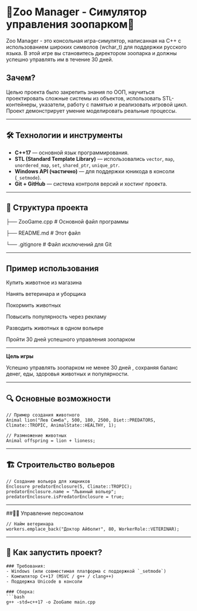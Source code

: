﻿# 🦁Zoo Manager - Симулятор управления зоопарком🐘
Zoo Manager - это консольная игра-симулятор, написанная на C++ с использованием широких символов (wchar_t) для поддержки русского языка. В этой игре вы становитесь директором зоопарка и должны успешно управлять им в течение 30 дней.

## Зачем?
Целью проекта было закрепить знания по ООП, научиться проектировать сложные системы из объектов, использовать STL-контейнеры, указатели, работу с памятью и реализовать игровой цикл. Проект демонстрирует умение моделировать реальные процессы.

---

## 🛠 Технологии и инструменты

- **C++17** — основной язык программирования.
- **STL (Standard Template Library)** — использовались `vector`, `map`, `unordered_map`, `set`, `shared_ptr`, `unique_ptr`.
- **Windows API (частично)** — для поддержки юникода в консоли (`_setmode`).
- **Git + GitHub** — система контроля версий и хостинг проекта.

---

## 📁 Структура проекта
├── ZooGame.cpp # Основной файл программы

├── README.md # Этот файл

└── .gitignore # Файл исключений для Git

---

## Пример использования

Купить животное из магазина

Нанять ветеринара и уборщика

Покормить животных

Повысить популярность через рекламу

Разводить животных в одном вольере

Пройти 30 дней успешного управления зоопарком

---

**Цель игры**

Успешно управлять зоопарком не менее 30 дней , сохраняя баланс денег, еды, здоровья животных и популярности.

---

## 🔍 Основные возможности

```
// Пример создания животного
Animal lion("Лев Симба", 500, 180, 2500, Diet::PREDATORS, Climate::TROPIC, AnimalState::HEALTHY, 1);

// Размножение животных
Animal offspring = lion + lioness;

```
---

## 🏗️ Строительство вольеров
```
// Создание вольера для хищников
Enclosure predatorEnclosure(5, Climate::TROPIC);
predatorEnclosure.name = "Львиный вольер";
predatorEnclosure.isPredatorEnclosure = true;
```
---
##👨‍⚕️ Управление персоналом

```
// Найм ветеринара
workers.emplace_back("Доктор Айболит", 80, WorkerRole::VETERINAR);
```
---
## 🧪 Как запустить проект?
```
### Требования:
- Windows (или совместимая платформа с поддержкой `_setmode`)
- Компилятор C++17 (MSVC / g++ / clang++)
- Поддержка Unicode в консоли

### Сборка:
```bash
g++ -std=c++17 -o ZooGame main.cpp
